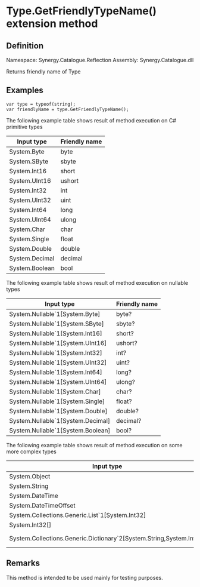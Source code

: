 ﻿# Type.GetFriendlyTypeName() extension method

## Definition

Namespace: Synergy.Catalogue.Reflection
Assembly: Synergy.Catalogue.dll

Returns friendly name of Type

## Examples

```
var type = typeof(string);
var friendlyName = type.GetFriendlyTypeName();
```

The following example table shows result of method execution on C# primitive types

| Input type | Friendly name |
|------------|---------------|
| System.Byte | byte |
| System.SByte | sbyte |
| System.Int16 | short |
| System.UInt16 | ushort |
| System.Int32 | int |
| System.UInt32 | uint |
| System.Int64 | long |
| System.UInt64 | ulong |
| System.Char | char |
| System.Single | float |
| System.Double | double |
| System.Decimal | decimal |
| System.Boolean | bool |

The following example table shows result of method execution on nullable types

| Input type | Friendly name |
|------------|---------------|
| System.Nullable`1[System.Byte] | byte? |
| System.Nullable`1[System.SByte] | sbyte? |
| System.Nullable`1[System.Int16] | short? |
| System.Nullable`1[System.UInt16] | ushort? |
| System.Nullable`1[System.Int32] | int? |
| System.Nullable`1[System.UInt32] | uint? |
| System.Nullable`1[System.Int64] | long? |
| System.Nullable`1[System.UInt64] | ulong? |
| System.Nullable`1[System.Char] | char? |
| System.Nullable`1[System.Single] | float? |
| System.Nullable`1[System.Double] | double? |
| System.Nullable`1[System.Decimal] | decimal? |
| System.Nullable`1[System.Boolean] | bool? |

The following example table shows result of method execution on some more complex types

| Input type | Friendly name |
|------------|---------------|
| System.Object | object |
| System.String | string |
| System.DateTime | DateTime |
| System.DateTimeOffset | DateTimeOffset |
| System.Collections.Generic.List`1[System.Int32] | List<int> |
| System.Int32[] | int[] |
| System.Collections.Generic.Dictionary`2[System.String,System.Int64] | Dictionary<string, long> |

## Remarks

This method is intended to be used mainly for testing purposes.

